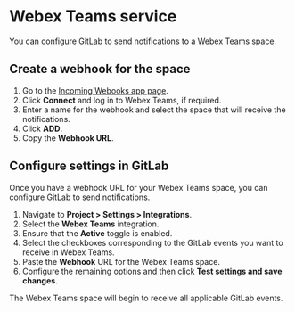 # Webex Teams service

You can configure GitLab to send notifications to a Webex Teams space.

## Create a webhook for the space

1. Go to the [Incoming Webooks app page](https://apphub.webex.com/teams/applications/incoming-webhooks-cisco-systems).
1. Click **Connect** and log in to Webex Teams, if required.
1. Enter a name for the webhook and select the space that will receive the notifications.
1. Click **ADD**.
1. Copy the **Webhook URL**.

## Configure settings in GitLab

Once you have a webhook URL for your Webex Teams space, you can configure GitLab to send notifications.

1. Navigate to **Project > Settings > Integrations**.
1. Select the **Webex Teams** integration.
1. Ensure that the **Active** toggle is enabled.
1. Select the checkboxes corresponding to the GitLab events you want to receive in Webex Teams.
1. Paste the **Webhook** URL for the Webex Teams space.
1. Configure the remaining options and then click **Test settings and save changes**.

The Webex Teams space will begin to receive all applicable GitLab events.
